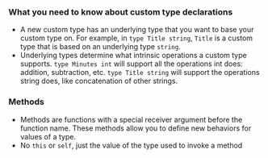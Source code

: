 ### What you need to know about custom type declarations
- A new custom type has an underlying type that you want to base your custom type on. For example, in `type Title string`, `Title` is a custom type that is based on an underlying type `string`. 
- Underlying types determine what intrinsic operations a custom type supports.
`type Minutes int` will support all the operations int does: addition, subtraction, etc.
`type Title string` will support the operations string does, like concatenation of other strings.

### Methods 
- Methods are functions with a special receiver argument before the function name. These methods allow you to define new behaviors for values of a type.
- No `this` or `self`, just the value of the type used to invoke a method